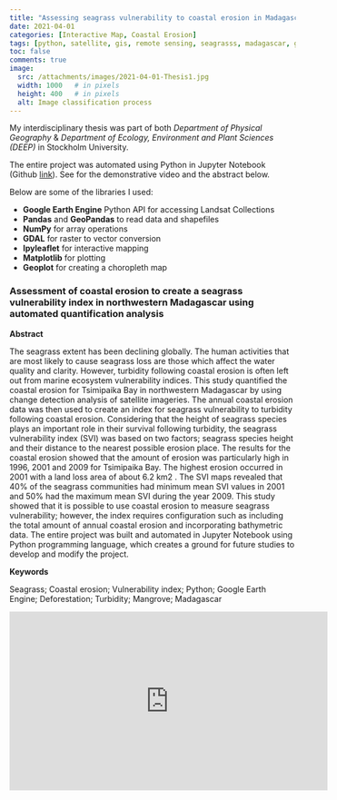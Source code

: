 ```yaml
---
title: "Assessing seagrass vulnerability to coastal erosion in Madagascar"
date: 2021-04-01
categories: [Interactive Map, Coastal Erosion]
tags: [python, satellite, gis, remote sensing, seagrasss, madagascar, google earth engine, jupyter notebook, earth observation] # TAG names should always be lowercase
toc: false
comments: true
image:
  src: /attachments/images/2021-04-01-Thesis1.jpg
  width: 1000   # in pixels
  height: 400   # in pixels
  alt: Image classification process
---
```


My interdisciplinary thesis was part of both _Department of Physical Geography_ & _Department of Ecology, Environment and Plant Sciences (DEEP)_ in Stockholm University.

The entire project was automated using Python in Jupyter Notebook (Github [link](https://github.com/natarslan/Seagrass_Vulnerability_to_Coastal_Erosion)). See for the demonstrative video and the abstract below.

Below are some of the libraries I used:
- **Google Earth Engine** Python API for accessing Landsat Collections
- **Pandas** and **GeoPandas** to read data and shapefiles
- **NumPy** for array operations
- **GDAL** for raster to vector conversion
- **Ipyleaflet** for interactive mapping
- **Matplotlib** for plotting
- **Geoplot** for creating a choropleth map

### **Assessment of coastal erosion to create a seagrass vulnerability index in northwestern Madagascar using automated quantification analysis**

**Abstract**

The seagrass extent has been declining globally. The human activities that are most likely to cause seagrass loss are those which affect the water quality and clarity. However, turbidity following coastal erosion is often left out from marine ecosystem vulnerability indices. This study quantified the coastal erosion for Tsimipaika Bay in northwestern Madagascar by using change detection analysis of satellite imageries. The annual coastal erosion data was then used to create an index for seagrass vulnerability to turbidity following coastal erosion. Considering that the height of seagrass species plays an important role in their survival following turbidity, the seagrass vulnerability index (SVI) was based on two factors; seagrass species height and their distance to the nearest possible erosion place. The results for the coastal erosion showed that the amount of erosion was particularly high in 1996, 2001 and 2009 for Tsimipaika Bay. The highest erosion occurred in 2001 with a land loss area of about 6.2 km2 . The SVI maps revealed that 40% of the seagrass communities had minimum mean SVI values in 2001 and 50% had the maximum mean SVI during the year 2009. This study showed that it is possible to use coastal erosion to measure seagrass vulnerability; however, the index requires configuration such as including the total amount of annual coastal erosion and incorporating bathymetric data. The entire project was built and automated in Jupyter Notebook using Python programming language, which creates a ground for future studies to develop and modify the project.

**Keywords**

Seagrass; Coastal erosion; Vulnerability index; Python; Google Earth Engine; Deforestation; Turbidity; Mangrove; Madagascar



<iframe width="560" height="315" src="https://www.youtube.com/embed/tTH_1yfgrOw" title="YouTube video player" frameborder="0" allow="accelerometer; autoplay; clipboard-write; encrypted-media; gyroscope; picture-in-picture" allowfullscreen></iframe>
